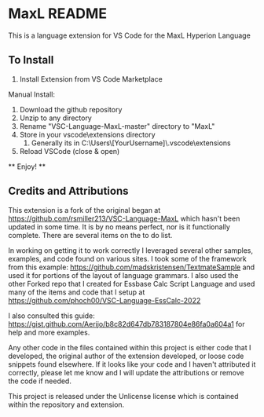 # MaxL README

This is a language extension for VS Code for the MaxL Hyperion Language

## To Install
1. Install Extension from VS Code Marketplace


Manual Install:

1. Download the github repository
2. Unzip to any directory
3. Rename "VSC-Language-MaxL-master" directory to "MaxL"
4. Store in your vscode\extensions directory
   1. Generally its in C:\\Users\\[YourUsername]\\.vscode\\extensions
5. Reload VSCode (close & open)

** Enjoy! ** 


## Credits and Attributions

This extension is a fork of the original began at https://github.com/rsmiller213/VSC-Language-MaxL which hasn't been updated in some time. It is by no means perfect, nor is it functionally complete. There are several items on the to do list.

In working on getting it to work correctly I leveraged several other samples, examples, and code found on various sites. I took some of the framework from this example: https://github.com/madskristensen/TextmateSample and used it for portions of the layout of language grammars. I also used the other Forked repo that I created for Essbase Calc Script Language and used many of the items and code that I setup at https://github.com/phoch00/VSC-Language-EssCalc-2022 

I also consulted this guide: https://gist.github.com/Aerijo/b8c82d647db783187804e86fa0a604a1 for help and more examples. 

Any other code in the files contained within this project is either code that I developed, the original author of the extension developed, or loose code snippets found elsewhere. If it looks like your code and I haven't attributed it correctly, please let me know and I will update the attributions or remove the code if needed. 

This project is released under the Unlicense license which is contained within the repository and extension.